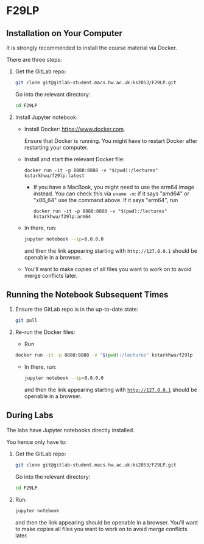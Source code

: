 # F29LP

## Installation on Your Computer
It is strongly recommended to install the course material via Docker. 

There are three steps:
1. Get the GitLab repo:

    ```bash
    git clone git@gitlab-student.macs.hw.ac.uk:ks2053/F29LP.git
    ```

    Go into the relevant directory: 

    ```bash
    cd F29LP
    ```

2. Install Jupyter notebook.

    - Install Docker: https://www.docker.com.

      Ensure that Docker is running. You might have to restart Docker after restarting your computer.

    - Install and start the relevant Docker file: 
      ```docker
      docker run -it -p 8888:8888 -v "$(pwd):/lectures" kstarkhwu/f29lp:latest
      ```
      
      - If you have a MacBook, you might need to use the arm64 image instead. 
        You can check this via ``uname -m``: if it says "amd64" or "x86_64" use the command above. If it says "arm64", run
        ```docker
        docker run -it -p 8888:8888 -v "$(pwd):/lectures" kstarkhwu/f29lp:arm64
        ```

    - In there, run: 

      ```bash
      jupyter notebook --ip=0.0.0.0
      ```

      and then the link appearing starting with ``http://127.0.0.1`` should be openable in a browser.

    - You'll want to make copies of all files you want to work on to avoid merge conflicts later.

## Running the Notebook Subsequent Times

1. Ensure the GitLab repo is in the up-to-date state: 

    ```bash
    git pull
    ```

2. Re-run the Docker files:

    -  Run

      ```bash
      docker run -it -p 8888:8888 -v "$(pwd):/lectures" kstarkhwu/f29lp
      ```

    - In there, run: 

      ```bash
      jupyter notebook --ip=0.0.0.0
      ```

      and then the link appearing starting with [`http://127.0.0.1`](http://127.0.0.1) should be openable in a browser.

      

## During Labs

The labs have Jupyter notebooks directly installed. 

You hence only have to:
1. Get the GitLab repo:

   ```bash
   git clone git@gitlab-student.macs.hw.ac.uk:ks2053/F29LP.git
   ```

   Go into the relevant directory: 

   ```bash
   cd F29LP
   ```

2. Run: 

   ```bash
   jupyter notebook 
   ```

   and then the link appearing should be openable in a browser.
    You'll want to make copies all files you want to work on to avoid merge conflicts later.
